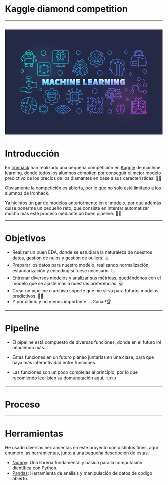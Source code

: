 # Kaggle diamond competition
---
![portada](images\Machine-learning-860x573.jpg)
---
# Introducción
En [Ironhack](https://github.com/XiangLinZ/Products_and_Supermarkets) han realizado una pequeña competición en [Kaggle]() de machine learning, donde todos los alumnos compiten por conseguir el mejor modelo predictivo de los precios de los diamantes en base a sus características. 💎💎

Obviamente la competición es abierta, por lo que no solo está limitado a los alumnos de Ironhack.

Ya hicimos un par de modelos anteriormente en el modelo, por que además quise ponerme un pequeño reto, que consiste en intentar automatizar mucho más este proceso mediante un buen pipeline. 💪💪

---
# Objetivos

- Realizar un buen EDA, donde se estudiará la naturaleza de nuestros datos, gestión de nulos y gestión de ouliers. 📊
- Preparar los datos para nuestro modelo, realizando normalización, estandarización y encoding si fuese necesario. 📉
- Entrenar diversos modelos y analizar sus métricas, quedándonos con el modelo que se ajuste más a nuestras preferencias. 💻
- Crear un pipeline o archivo soporte que me sirva para futuros modelos predictivos. 🧑‍🔧
- Y por último y no menos importante... ¡Ganar!🏆
---
# Pipeline

- El pipeline está compuesto de diversas funciones, donde en el futuro iré añadiendo más.

- Estas funciones en un futuro planeo juntarlas en una clase, para que haya más interactividad entre funciones.

- Las funciones son un poco complejas al principio, por lo que recomiendo leer bien su domunetación [aquí](https://github.com/XiangLinZ/Products_and_Supermarkets). 👈👈


---
# Proceso


---
# Herramientas
He usado diversas herramientas en este proyecto con distintos fines, aquí enumero las herramientas, junto a una pequeña descripción de estas.

- [Numpy](https://numpy.org/): Una librería fundamental y básica para la computación dientífica con Python.
- [Pandas](https://pandas.pydata.org/): Herramienta de análisis y manipulación de datos de código abierto.

